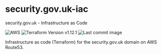 # security.gov.uk-iac

security.gov.uk - Infrastructure as Code

![AWS](https://img.shields.io/badge/AWS-%23FF9900.svg?style=for-the-badge&logo=amazon-aws&logoColor=white)
![Terraform Version v1.12.1](https://img.shields.io/badge/Terraform-v1.12.1-blueviolet?style=for-the-badge&logo=terraform)
![Last commit image](https://img.shields.io/github/last-commit/cabinetoffice/security.gov.uk-iac?style=for-the-badge&logo=github)

Infrastructure as code (Terraform) for the security.gov.uk domain on AWS Route53.
